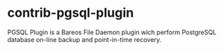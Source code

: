 contrib-pgsql-plugin
============

PGSQL Plugin is a Bareos File Daemon plugin wich perform PostgreSQL database on-line backup and point-in-time recovery.
